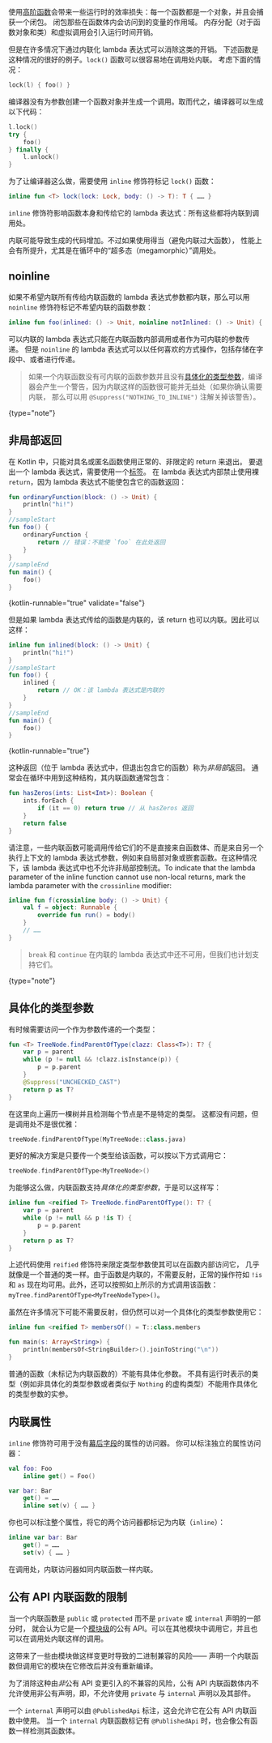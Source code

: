 [//]: # (title: 内联函数)

使用[高阶函数](lambdas.md)会带来一些运行时的效率损失：每一个函数都是一个对象，并且会捕获一个闭包。
闭包那些在函数体内会访问到的变量的作用域。
内存分配（对于函数对象和类）和虚拟调用会引入运行时间开销。

但是在许多情况下通过内联化 lambda 表达式可以消除这类的开销。
下述函数是这种情况的很好的例子。`lock()` 函数可以很容易地在调用处内联。
考虑下面的情况：

```kotlin
lock(l) { foo() }
```

编译器没有为参数创建一个函数对象并生成一个调用。取而代之，编译器可以生成以下代码：

```kotlin
l.lock()
try {
    foo()
} finally {
    l.unlock()
}
```

为了让编译器这么做，需要使用 `inline` 修饰符标记 `lock()` 函数：

```kotlin
inline fun <T> lock(lock: Lock, body: () -> T): T { …… }
```

`inline` 修饰符影响函数本身和传给它的 lambda 表达式：所有这些都将内联<!--
-->到调用处。

内联可能导致生成的代码增加。不过如果使用得当（避免内联过大<!--
-->函数）， 性能上会有所提升，尤其是在循环中的“超多态（megamorphic）”调用处。

## noinline

如果不希望内联所有传给内联函数的 lambda 表达式参数都内联，那么可以用 `noinline` 修饰符标记<!--
-->不希望内联的函数参数：

```kotlin
inline fun foo(inlined: () -> Unit, noinline notInlined: () -> Unit) { …… }
```

可以内联的 lambda 表达式只能在内联函数内部调用或者作为可内联的参数传递。
但是 `noinline` 的 lambda 表达式可以以任何喜欢的方式操作，包括存储在字段中、或者进行传递。

> 如果一个内联函数没有可内联的函数参数并且没有<!--
> -->[具体化的类型参数](#具体化的类型参数)，编译器会产生一个警告，因为内联这样的函数<!--
> -->很可能并无益处（如果你确认需要内联，
> 那么可以用 `@Suppress("NOTHING_TO_INLINE")` 注解关掉该警告）。
>
{type="note"}

## 非局部返回

在 Kotlin 中，只能对具名或匿名函数使用正常的、非限定的 return 来退出。
要退出一个 lambda 表达式，需要使用一个[标签](returns.md#返回到标签)。
在 lambda 表达式内部禁止使用裸 `return`，因为 lambda 表达式不能使包含它的函数返回：

```kotlin
fun ordinaryFunction(block: () -> Unit) {
    println("hi!")
}
//sampleStart
fun foo() {
    ordinaryFunction {
        return // 错误：不能使 `foo` 在此处返回
    }
}
//sampleEnd
fun main() {
    foo()
}
```
{kotlin-runnable="true" validate="false"}

但是如果 lambda 表达式传给的函数是内联的，该 return 也可以内联。因此可以这样：

```kotlin
inline fun inlined(block: () -> Unit) {
    println("hi!")
}
//sampleStart
fun foo() {
    inlined {
        return // OK：该 lambda 表达式是内联的
    }
}
//sampleEnd
fun main() {
    foo()
}
```
{kotlin-runnable="true"}

这种返回（位于 lambda 表达式中，但退出包含它的函数）称为*非局部*返回。
通常会在循环中用到这种结构，其内联函数通常包含：

```kotlin
fun hasZeros(ints: List<Int>): Boolean {
    ints.forEach {
        if (it == 0) return true // 从 hasZeros 返回
    }
    return false
}
```

请注意，一些内联函数可能调用传给它们的不是直接来自函数体、而是来自另一个执行<!--
-->上下文的 lambda 表达式参数，例如来自局部对象或嵌套函数。在这种情况下，该 lambda 表达式中<!--
-->也不允许非局部控制流。To indicate that the lambda parameter of the inline function cannot use non-local
returns, mark the lambda parameter with the `crossinline` modifier:

```kotlin
inline fun f(crossinline body: () -> Unit) {
    val f = object: Runnable {
        override fun run() = body()
    }
    // ……
}
```

> `break` 和 `continue` 在内联的 lambda 表达式中还不可用，但我们也计划支持它们。
>
{type="note"}

## 具体化的类型参数

有时候需要访问一个作为参数传递的一个类型：

```kotlin
fun <T> TreeNode.findParentOfType(clazz: Class<T>): T? {
    var p = parent
    while (p != null && !clazz.isInstance(p)) {
        p = p.parent
    }
    @Suppress("UNCHECKED_CAST")
    return p as T?
}
```

在这里向上遍历一棵树并且检测每个节点是不是特定的类型。
这都没有问题，但是调用处不是很优雅：

```kotlin
treeNode.findParentOfType(MyTreeNode::class.java)
```

更好的解决方案是只要传一个类型给该函数，可以按以下方式调用它：

```kotlin
treeNode.findParentOfType<MyTreeNode>()
```

为能够这么做，内联函数支持*具体化的类型参数*，于是可以这样写：

```kotlin
inline fun <reified T> TreeNode.findParentOfType(): T? {
    var p = parent
    while (p != null && p !is T) {
        p = p.parent
    }
    return p as T?
}
```

上述代码使用 `reified` 修饰符来限定类型参数使其可以在函数内部访问它，
几乎就像是一个普通的类一样。由于函数是内联的，不需要反射，正常的操作符如 `!is`
和 `as` 现在均可用。此外，还可以按照如上所示的方式调用该函数：`myTree.findParentOfType<MyTreeNodeType>()`。

虽然在许多情况下可能不需要反射，但仍然可以对一个具体化的类型参数使用它：

```kotlin
inline fun <reified T> membersOf() = T::class.members

fun main(s: Array<String>) {
    println(membersOf<StringBuilder>().joinToString("\n"))
}
```

普通的函数（未标记为内联函数的）不能有具体化参数。
不具有运行时表示的类型（例如非具体化的类型参数或者类似于
`Nothing` 的虚构类型）不能用作具体化的类型参数的实参。

## 内联属性

`inline` 修饰符可用于没有[幕后字段](properties.md#幕后字段)的属性的访问器。
你可以标注独立的属性访问器：

```kotlin
val foo: Foo
    inline get() = Foo()

var bar: Bar
    get() = ……
    inline set(v) { …… }
```

你也可以标注整个属性，将它的两个访问器都标记为内联（`inline`）：

```kotlin
inline var bar: Bar
    get() = ……
    set(v) { …… }
```

在调用处，内联访问器如同内联函数一样内联。

## 公有 API 内联函数的限制

当一个内联函数是 `public` 或 `protected` 而不是 `private` 或 `internal` 声明的一部分时，
就会认为它是一个[模块级](visibility-modifiers.md#模块)的公有 API。可以在其他模块中调用它，并且也可以<!--
-->在调用处内联这样的调用。

这带来了一些由模块做这样变更时导致的二进制兼容的风险——
声明一个内联函数但调用它的模块在它修改后并没有重新编译。

为了消除这种由*非*公有 API 变更引入的不兼容的风险，公有
API 内联函数体内不允许使用非公有声明，即，不允许使用 `private` 与 `internal`
声明以及其部件。

一个 `internal` 声明可以由 `@PublishedApi` 标注，这会允许它在公有 API 内联函数中使用。
当一个 `internal` 内联函数标记有 `@PublishedApi` 时，也会像公有函数一样检测其函数体。
